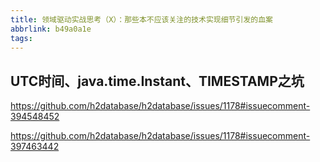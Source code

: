 ```yaml
---
title: 领域驱动实战思考（X）：那些本不应该关注的技术实现细节引发的血案
abbrlink: b49a0a1e
tags:
---
```


## UTC时间、java.time.Instant、TIMESTAMP之坑

https://github.com/h2database/h2database/issues/1178#issuecomment-394548452

https://github.com/h2database/h2database/issues/1178#issuecomment-397463442